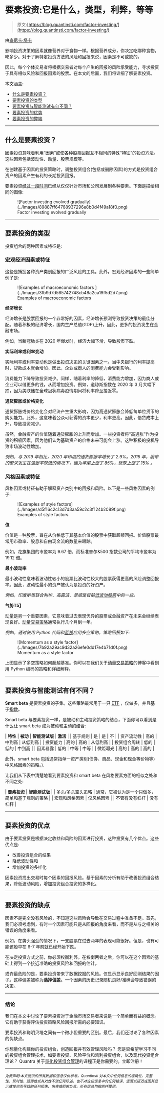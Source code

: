 # 要素投资:它是什么，类型，利弊，等等

> 原文:[https://blog.quantinsti.com/factor-investing/](https://blog.quantinsti.com/factor-investing/)

由[查尼卡·塔卡](https://www.linkedin.com/in/chainika-bahl-thakar-b32971155/)

影响投资决策的因素就像营养对于食物一样。根据营养成分，你决定吃哪种食物，吃多少。对于了解特定投资方法的风险和回报来说，因素是不可或缺的。

因此，每个个体交易者将根据交易者对每个产生的回报的风险承受能力，寻求投资于具有相似风险和回报因素的股票。在本文的后面，我们将详细了解要素投资。

本文涵盖:

*   [什么是要素投资？](#what-is-factor-investing)
*   [要素投资的类型](#types-of-factor-investing)
*   [要素投资与智能测试有何不同？](#how-does-factor-investing-differ-from-smart-beta)
*   [要素投资的优势](#pros-of-factor-investing)
*   [要素投资的弊端](#cons-of-factor-investing)

* * *

## 什么是要素投资？

因素投资意味着利用“因素”或使各种股票回报互不相同的特殊“特征”的投资方法。这些因素包括波动性、动量、股票规模等。

在创建基于因素的投资策略时，调整投资组合(包括或删除因素)的方式是投资组合资产的因素产生有利的长期投资回报。

要素投资[经过一段时间](https://economictimes.indiatimes.com/markets/stocks/news/factor-investing-a-way-to-capture-value-and-quality/articleshow/62790758.cms)已经从仅仅针对市场和公司发展到各种要素。下面是描绘相同的图像:

<figure class="kg-card kg-image-card kg-width-full kg-card-hascaption">![Factor investing evolved gradually](../Images/89887ff64768937296e8b0d4f49a18f0.png)

<figcaption>Factor investing evolved gradually</figcaption>

</figure>

* * *

## 要素投资的类型

投资组合的两种因素或特征是:

### 宏观经济因素或特征

这些是捕捉各种资产类别回报的广泛风险的工具。此外，宏观经济因素的一些简单例子是:

<figure class="kg-card kg-image-card kg-width-full kg-card-hascaption">![Examples of macroeconomic factors ](../Images/3fb9d7d565742748cb48a2ca19f5d2d7.png)

<figcaption>Examples of macroeconomic factors </figcaption>

</figure>

******经济增长******

经济增长是股票回报的一个非常好的因素，经济增长预测导致投资决策的最佳分配。随着积极的经济增长，国内生产总值(GDP)上升，因此，更多的投资发生在金融市场。

例如，当新冠肺炎在 2020 年爆发时，经济大幅下滑，导致股市下跌。

**实际利率或利率变动**

实际利率或利率变动也是做出投资决策的关键因素之一。当中央银行的利率提高时，贷款成本就会增加。因此，企业或商人的消费能力会受到影响。

消费能力下降导致投资减少。同样，随着利率的降低，消费能力增加，因为商人或企业可以借更多的钱，从而增加投资。例如，道琼斯指数在 2020 年 3 月大幅下跌，因为美联储在全球冠状病毒疫情期间将利率降至接近零。

**通货膨胀或价格变化**

通货膨胀或价格变化会对经济产生重大影响，因为高通货膨胀会降低每单位货币的购买能力。此外，这意味着公众可获得的资本更少，利率更高。因此，借贷成本上升，导致投资减少。

虽然，金融资产的价值随着通货膨胀的上升而增加。一些投资者将“高通胀”作为投资的积极因素，因为他们认为基础资产的价格未来可能会上涨。这种积极的投机导致市场波动性增加。

*例如，与 2019 年相比，2020 年印度的通货膨胀率增长了 2.9%。2019 年，股市的繁荣发生在通胀率较低的情况下，因为[苹果上涨了 85%，微软上涨了 15%](https://www.cnbc.com/2019/12/31/the-stock-market-boomed-in-2019-heres-how-it-happened.html) 。*

### 风格因素或特征

风格因素或特征有助于解释资产类别中的回报和风险。以下是一些风格因素的例子:

<figure class="kg-card kg-image-card kg-width-full kg-card-hascaption">![Examples of style factors](../Images/d5f16c2c13d7d3aa59c2c3f124b2089f.png)

<figcaption>Examples of style factors</figcaption>

</figure>

**值**

价值是一种股票，旨在从价格低于其基本价值的股票中获取超额回报。价值股票最常用市盈率、股息和自由现金流的数量来跟踪。

例如，花旗集团的市盈率为 9.67 倍，而标准普尔&500 指数公司的平均市盈率为 19.12 倍。

******最小波动率******

最小波动性意味着波动性较小的股票比波动性较大的股票获得更高的风险调整回报率。因此，波动性最小的资产被认为是投资的好资产。

*例如，印度斯坦联合利华、高露洁、景顺是目前[低波动股票](https://www.google.com/search?q=Low+Volatility+stocks+list&stick=H4sIAAAAAAAAAOOQMZLKyS9XKMvPSSzJzMksqVQoLslPzi5WyMksLomSzM3My8wtzcWUP8XIpZ-rb2CSXJRbVgLlGBcYF6SUn2LkBHEMs8yy46FsM5PcJEMo29zSODcNyjYyMUpLhrLTcs0sgGo4wGriU_JgSjIyDA1-MUr5AB0ZhtWRDSyMi1jxyN9ik2S4MZPLVDBh1bMjH2fN0vy1getlGP_82y2TPgAAI4LVMP8AAAA&sa=X&ved=2ahUKEwik4qH1w-r0AhWLMd4KHS8wDNgQ4qYDegQINBAJ&biw=1280&bih=637&dpr=2)中的一些。*

******气势****T5】**

动量是另一个重要因素，它意味着过去表现优异的股票或金融资产在未来会继续表现良好。[动量交易策略](https://quantra.quantinsti.com/course/momentum-trading-strategies)通常执行几个月到一年。

*例如，通过使用 Python 代码和[蓝移](https://blueshift.quantinsti.com/)应用多空策略，策略回报如下:*

<figure class="kg-card kg-image-card kg-width-full kg-card-hascaption">![Momentum as a style factor](../Images/7b92a29ac9d32a26efe0dd17e4b71d0f.png)

<figcaption>Momentum as a style factor</figcaption>

</figure>

上图显示了多空策略如何超越基准。你可以在我们关于[动量交易策略](/momentum-trading-strategies/)的博客中看到用 Python 编码的策略和详细解释。

* * *

## 要素投资与智能测试有何不同？

**Smart beta** 是要素投资的子集。这些策略最常用于一只 [ETF](/exchange-traded-funds/) ，仅做多，并且基于[指数](https://quantra.quantinsti.com/glossary/Index)。

Smart beta 与要素投资一样，是被动和主动投资策略的结合，下面你可以看到是什么让 smart beta 成为被动和主动的结合:

| **特性** | **被动** | **智能测试版** | **激活** |
| 基于规则 | 是 | 是 | 不 |
| 资产流动性 | 高的 | 中到高 | 从低到高 |
| 投资能力 | 高的 | 高的 | 从低到高 |
| 投资组合周转 | 低的 | 低的 | 中到高 |
| 因素暴露 | 低的 | 中等 | 中等 |
| 微距曝光 | 高的 | 高的 | 高的 |

此外，smart beta 包括通常指单一资产类别(债券、商品、现金和现金等价物等)中风格因素的策略。).

让我们从下表中清楚地看到要素投资和 smart beta 在风格要素方面的相似之处和不同之处:

| **要素投资** | **智能测试版** |
| 多头/多头空头策略 | 通常，它被认为是一个只做多，简单和基于规则的策略 |
| 宏观和风格因素 | 仅风格因素 |
| 不管有没有杠杆 | 没有杠杆 |

* * *

## 要素投资的优点

由于要素投资是根据决定收益和风险的因素进行投资，这种投资有几个优点。这些优点是:

*   改善投资组合的结果
*   降低波动性和
*   增加投资的多样化

因素投资找出交易时每个因素的回报风险。基于因素的分析有助于改善投资组合结果，降低波动风险，增加投资组合投资的多样化。

* * *

## 要素投资的缺点

因素不是完全没有风险的，不知道这些风险会导致在交易过程中准备不足。首先，我们必须考虑到，有时一个因素可能只是从回报的角度来看，而不是从与之相关的错误的角度来看。

例如，在势头强劲的情况下，一支股票在过去两年的表现可能很好。但是，也有可能该股早在 6-7 年前就已经开始下跌。

在决定投资方式之前，你必须权衡利弊。在权衡两者之后，你可以在这个因素的基础上得到一个接近准确的投资风险和回报的估计。

或许最危险的是，要素投资带来了数据挖掘的风险。仅显示显示良好回测结果的因子。这种偏差被称为**选择偏差**。一个因素的历史记录随机良好/准确会导致错误的决策。

* * *

### 结论

我们在本文中讨论了要素投资对于金融市场交易者来说是一个简单而有益的概念。它有助于获得评估投资策略风险回报所需的必要知识。

要素投资和聪明贝塔之间有一个微小但重要的区别。最后，我们还讨论了各种因素的优缺点。

你想量化构建你的投资组合，创造回报并有效管理风险吗？
您是否希望学习不同的投资组合管理技术，如要素投资、风险平价和凯利投资组合，以及现代投资组合理论？
Quantra 关于[量化投资组合管理](https://quantra.quantinsti.com/course/quantitative-portfolio-management)的课程正是你需要的。立即注册！

* * *

*<small>免责声明:本文提供的所有数据和信息仅供参考。QuantInsti 对本文中任何信息的准确性、完整性、现时性、适用性或有效性不做任何陈述，也不对这些信息中的任何错误、遗漏或延迟或因其显示或使用而导致的任何损失、伤害或损害负责。所有信息均按原样提供。</small>*